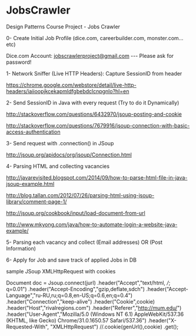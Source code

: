 # JobsCrawler
Design Patterns Course Project - Jobs Crawler

0- Create Initial Job Profile (dice.com, careerbuilder.com, monster.com... etc)

Dice.com Account: jobscrawlerproject@gmail.com --- Please ask for password!

1- Network Sniffer (Live HTTP Headers): Capture SessionID from header

https://chrome.google.com/webstore/detail/live-http-headers/iaiioopjkcekapmldfgbebdclcnpgnlo?hl=en

2- Send SessionID in Java with every request (Try to do it Dynamically)

http://stackoverflow.com/questions/6432970/jsoup-posting-and-cookie

http://stackoverflow.com/questions/7679916/jsoup-connection-with-basic-access-authentication

3- Send request with .connection() in JSoup

http://jsoup.org/apidocs/org/jsoup/Connection.html

4- Parsing HTML and collecting vacancies

http://javarevisited.blogspot.com/2014/09/how-to-parse-html-file-in-java-jsoup-example.html

http://blog.tallan.com/2012/07/26/parsing-html-using-jsoup-library/comment-page-1/

http://jsoup.org/cookbook/input/load-document-from-url

http://www.mkyong.com/java/how-to-automate-login-a-website-java-example/

5- Parsing each vacancy and collect (Email addresses) OR (Post Information)

6- Apply for Job and save track of applied Jobs in DB


sample JSoup XMLHttpRequest with cookies

Document doc = Jsoup.connect(jurl)
.header("Accept","text/html, */*; q=0.01")
.header("Accept-Encoding","gzip,deflate,sdch")
.header("Accept-Language","ru-RU,ru;q=0.8,en-US;q=0.6,en;q=0.4")
.header("Connection","keep-alive")
.header("Cookie",cookie)
.header("Host","rivalregions.com")
.header("Referer","http://mum.edu/")
.header("User-Agent","Mozilla/5.0 (Windows NT 6.1) AppleWebKit/537.36 (KHTML, like Gecko) Chrome/31.0.1650.57 Safari/537.36")
.header("X-Requested-With", "XMLHttpRequest")
//.cookie(genUrl(),cookie)
.get();

